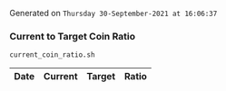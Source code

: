 Generated on `Thursday 30-September-2021 at 16:06:37`

### Current to Target Coin Ratio
`current_coin_ratio.sh`

Date|Current|Target|Ratio
---|---|---|---

